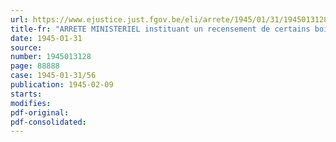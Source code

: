 ```yaml
---
url: https://www.ejustice.just.fgov.be/eli/arrete/1945/01/31/1945013128/justel
title-fr: "ARRETE MINISTERIEL instituant un recensement de certains bois sur pied, des bois en grumes et des bois sciés et imposant la déclaration des contrats dont ces marchandises font l'objet, ainsi que de certaines opérations qui s'y rapportent"
date: 1945-01-31
source:
number: 1945013128
page: 88888
case: 1945-01-31/56
publication: 1945-02-09
starts:
modifies:
pdf-original:
pdf-consolidated:
---
```


